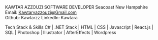 KAWTAR AZZOUZI
SOFTWARE DEVELOPER
Seacoast New Hampshire
Email: Kawtaryazzouzi@Gmail.com   
Github:  Kawtarzz     LinkedIn: Kawtara

Tech Stack & Skills
C# | .NET Stack  | HTML | CSS | Javascript | React.js | SQL  | Photoshop | Illustrator | AfterEffects  | Wordpress
